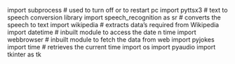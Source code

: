 import subprocess   # used to turn off or to restart pc
import pyttsx3      # text to speech conversion library 
import speech_recognition as sr     # converts the speech to text
import wikipedia        # extracts data’s required from Wikipedia
import datetime     # inbuilt module to access the date n time 
import webbrowser   # inbuilt module to fetch the data from web
import pyjokes
import time	    # retrieves the current time
import os 
import pyaudio
import tkinter as tk
